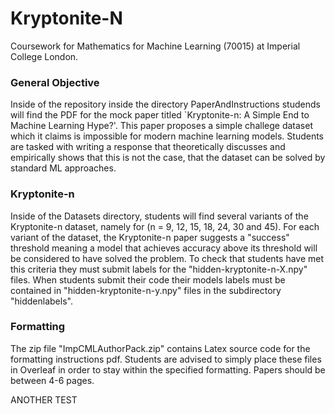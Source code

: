 # Kryptonite-N

Coursework for Mathematics for Machine Learning (70015) at Imperial College London. 

### General Objective

Inside of the repository inside the directory PaperAndInstructions studends will find the PDF for the mock paper titled `Kryptonite-n: A Simple End to Machine Learning Hype?'. This paper proposes a simple challege dataset which it claims is impossible for modern machine learning models. Students are tasked with writing a response that theoretically discusses and empirically shows that this is not the case, that the dataset can be solved by standard ML approaches. 

### Kryptonite-n

Inside of the Datasets directory, students will find several variants of the Kryptonite-n dataset, namely for (n = 9, 12, 15, 18, 24, 30 and 45). For each variant of the dataset, the Kryptonite-n paper suggests a "success" threshold meaning a model that achieves accuracy above its threshold will be considered to have solved the problem. To check that students have met this criteria they must submit labels for the "hidden-kryptonite-n-X.npy" files. When students submit their code their models labels must be contained in  "hidden-kryptonite-n-y.npy" files in the subdirectory "hiddenlabels". 

### Formatting

The zip file "ImpCMLAuthorPack.zip" contains Latex source code for the formatting instructions pdf. Students are advised to simply place these files in Overleaf in order to stay within the specified formatting. Papers should be between 4-6 pages.

ANOTHER TEST
